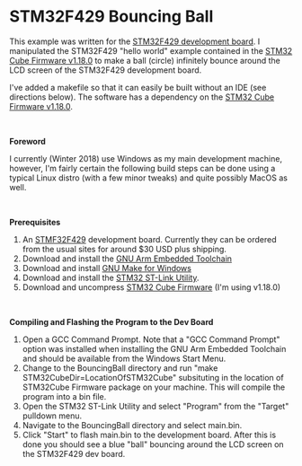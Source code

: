 STM32F429 Bouncing Ball
=======================

This example was written for the [STM32F429 development board](http://www.st.com/en/microcontrollers/stm32f429-439.html?querycriteria=productId=LN1806).  I manipulated the STM32F429 "hello world" example contained in the [STM32 Cube Firmware v1.18.0](http://www.st.com/content/st_com/en/products/embedded-software/mcus-embedded-software/stm32-embedded-software/stm32cube-mcu-packages/stm32cubef4.html) to make a ball (circle) infinitely bounce around the LCD screen of the STM32F429 development board.

I've added a makefile so that it can easily be built without an IDE (see directions below).  The software has a dependency on the [STM32 Cube Firmware v1.18.0](http://www.st.com/content/st_com/en/products/embedded-software/mcus-embedded-software/stm32-embedded-software/stm32cube-mcu-packages/stm32cubef4.html).

 

**Foreword**

I currently (Winter 2018) use Windows as my main development machine, however, I'm fairly certain the following build steps can be done using a typical Linux distro (with a few minor tweaks) and quite possibly MacOS as well.

 

**Prerequisites**

1.   An [STMF32F429](http://www.st.com/en/microcontrollers/stm32f429-439.html?querycriteria=productId=LN1806) development board.  Currently they can be ordered from the usual sites for around $30 USD plus shipping.
1.   Download and install the [GNU Arm Embedded Toolchain](https://developer.arm.com/open-source/gnu-toolchain/gnu-rm/downloads)
1.   Download and install [GNU Make for Windows](http://gnuwin32.sourceforge.net/packages/make.htm)
1.   Download and install the [STM32 ST-Link Utility](http://www.st.com/en/development-tools/stsw-link004.html).
1.   Download and uncompress [STM32 Cube Firmware](http://www.st.com/content/st_com/en/products/embedded-software/mcus-embedded-software/stm32-embedded-software/stm32cube-mcu-packages/stm32cubef4.html) (I'm using v1.18.0)

 

**Compiling and Flashing the Program to the Dev Board**

1.   Open a GCC Command Prompt.  Note that a "GCC Command Prompt" option was installed when installing the GNU Arm Embedded Toolchain and should be available from the Windows Start Menu.
1.   Change to the BouncingBall directory and run "make STM32CubeDir=LocationOfSTM32Cube" subsituting in the location of STM32Cube Firmware package on your machine.  This will compile the program into a bin file.
1.   Open the STM32 ST-Link Utility and select "Program" from the "Target" pulldown menu.
1.   Navigate to the BouncingBall directory and select main.bin.
1.   Click "Start" to flash main.bin to the development board.  After this is done you should see a blue "ball" bouncing around the LCD screen on the STM32F429 dev board.

